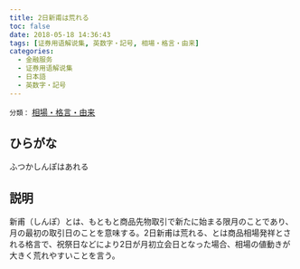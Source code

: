 ```yaml
---
title: 2日新甫は荒れる
toc: false
date: 2018-05-18 14:36:43
tags: [证券用语解说集, 英数字・記号, 相場・格言・由来]
categories:
  - 金融服务
  - 证券用语解说集
  - 日本語
  - 英数字・記号
---
```


`分類：` [相場・格言・由来](/tags/相場・格言・由来/)

## ひらがな

ふつかしんぽはあれる

## 説明

新甫（しんぽ）とは、もともと商品先物取引で新たに始まる限月のことであり、月の最初の取引日のことを意味する。2日新甫は荒れる、とは商品相場発祥とされる格言で、祝祭日などにより2日が月初立会日となった場合、相場の値動きが大きく荒れやすいことを言う。
